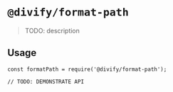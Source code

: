 # `@divify/format-path`

> TODO: description

## Usage

```
const formatPath = require('@divify/format-path');

// TODO: DEMONSTRATE API
```
